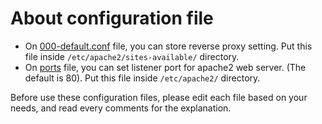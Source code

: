 # About configuration file
- On [000-default.conf](000-default.conf) file, you can store reverse proxy setting. Put this file inside `/etc/apache2/sites-available/` directory.
- On [ports](ports.conf) file, you can set listener port for apache2 web server. (The default is 80). Put this file inside `/etc/apache2/` directory.

Before use these configuration files, please edit each file based on your needs, and read every comments for the explanation.